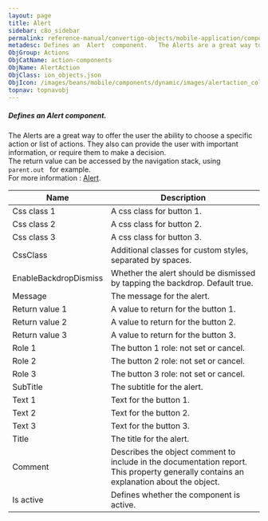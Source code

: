 ```yaml
---
layout: page
title: Alert
sidebar: c8o_sidebar
permalink: reference-manual/convertigo-objects/mobile-application/components/action-components/alert/
metadesc: Defines an  Alert  component.   The Alerts are a great way to offer the user the ability to choose a specific action or list of actions. They also can
ObjGroup: Actions
ObjCatName: action-components
ObjName: AlertAction
ObjClass: ion_objects.json
ObjIcon: /images/beans/mobile/components/dynamic/images/alertaction_color_32x32.png
topnav: topnavobj
---
```

##### Defines an <i>Alert</i> component. <br/>

 The Alerts are a great way to offer the user the ability to choose a specific action or list of actions. They also can provide the user with important information, or require them to make a decision.<br/>
The return value can be accessed by the navigation stack, using <code> parent.out </code> for example.<br/>
 For more information : <a target='_blank' href='https://ionicframework.com/docs/v3/components/#alert'>Alert</a>.

Name | Description 
--- | ---
Css class 1 | A css class for button 1.
Css class 2 | A css class for button 2.
Css class 3 | A css class for button 3.
CssClass | Additional classes for custom styles, separated by spaces.
EnableBackdropDismiss | Whether the alert should be dismissed by tapping the backdrop. Default true.
Message | The message for the alert.
Return value 1 | A value to return for the button 1.
Return value 2 | A value to return for the button 2.
Return value 3 | A value to return for the button 3.
Role 1 | The button 1 role: not set or cancel.
Role 2 | The button 2 role: not set or cancel.
Role 3 | The button 3 role: not set or cancel.
SubTitle | The subtitle for the alert.
Text 1 | Text for the button 1.
Text 2 | Text for the button 2.
Text 3 | Text for the button 3.
Title | The title for the alert.
Comment | Describes the object comment to include in the documentation report.  This property generally contains an explanation about the object. 
Is active | Defines whether the component is active. 

